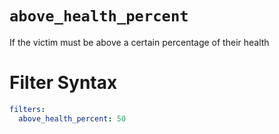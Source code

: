 # `above_health_percent`

If the victim must be above a certain percentage of their health 

# Filter Syntax
```yaml
filters:
  above_health_percent: 50
```
